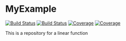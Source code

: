 # MyExample

[![Build Status](https://travis-ci.com/filippigianluca/MyExample.jl.svg?branch=master)](https://travis-ci.com/filippigianluca/MyExample.jl)
[![Build Status](https://ci.appveyor.com/api/projects/status/github/filippigianluca/MyExample.jl?svg=true)](https://ci.appveyor.com/project/filippigianluca/MyExample-jl)
[![Coverage](https://codecov.io/gh/filippigianluca/MyExample.jl/branch/master/graph/badge.svg)](https://codecov.io/gh/filippigianluca/MyExample.jl)
[![Coverage](https://coveralls.io/repos/github/filippigianluca/MyExample.jl/badge.svg?branch=master)](https://coveralls.io/github/filippigianluca/MyExample.jl?branch=master)


This is a repository for a linear function
